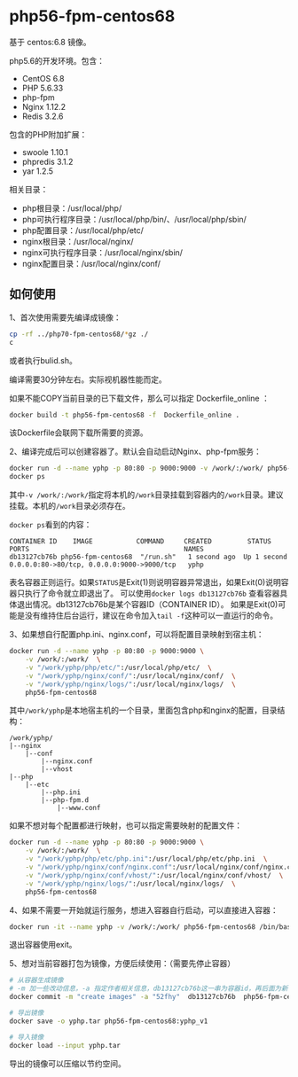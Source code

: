 
# php56-fpm-centos68

基于 centos:6.8 镜像。

php5.6的开发环境。包含：

- CentOS 6.8
- PHP 5.6.33
- php-fpm
- Nginx 1.12.2
- Redis 3.2.6

包含的PHP附加扩展：

- swoole 1.10.1
- phpredis 3.1.2
- yar 1.2.5

相关目录：

- php根目录：/usr/local/php/
- php可执行程序目录：/usr/local/php/bin/、/usr/local/php/sbin/
- php配置目录：/usr/local/php/etc/
- nginx根目录：/usr/local/nginx/
- nginx可执行程序目录：/usr/local/nginx/sbin/
- nginx配置目录：/usr/local/nginx/conf/

## 如何使用

1、首次使用需要先编译成镜像：

``` bash
cp -rf ../php70-fpm-centos68/*gz ./
c
```
或者执行bulid.sh。

编译需要30分钟左右。实际视机器性能而定。

如果不能COPY当前目录的已下载文件，那么可以指定 Dockerfile_online ：
``` bash
docker build -t php56-fpm-centos68 -f  Dockerfile_online .
```
该Dockerfile会联网下载所需要的资源。

2、编译完成后可以创建容器了。默认会自动启动Nginx、php-fpm服务：

``` bash
docker run -d --name yphp -p 80:80 -p 9000:9000 -v /work/:/work/ php56-fpm-centos68
docker ps
```

其中`-v /work/:/work/`指定将本机的`/work`目录挂载到容器内的`/work`目录。建议挂载。本机的`/work`目录必须存在。

`docker ps`看到的内容：

```
CONTAINER ID 	IMAGE    		COMMAND 	CREATED 		STATUS 			PORTS 										NAMES
db13127cb76b php56-fpm-centos68  "/run.sh"   1 second ago  Up 1 second   0.0.0.0:80->80/tcp, 0.0.0.0:9000->9000/tcp   yphp
```
表名容器正则运行。如果`STATUS`是Exit(1)则说明容器异常退出，如果Exit(0)说明容器只执行了命令就立即退出了。
可以使用`docker logs db13127cb76b` 查看容器具体退出情况。db13127cb76b是某个容器ID（CONTAINER ID）。
如果是Exit(0)可能是没有维持住后台运行，建议在命令加入`tail -f`这种可以一直运行的命令。

3、如果想自行配置php.ini、nginx.conf，可以将配置目录映射到宿主机：
``` bash 
docker run -d --name yphp -p 80:80 -p 9000:9000 \
	-v /work/:/work/  \
	-v "/work/yphp/php/etc/":/usr/local/php/etc/  \
	-v "/work/yphp/nginx/conf/":/usr/local/nginx/conf/  \
	-v "/work/yphp/nginx/logs/":/usr/local/nginx/logs/  \
	php56-fpm-centos68 
```

其中`/work/yphp`是本地宿主机的一个目录，里面包含php和nginx的配置，目录结构：
```
/work/yphp/
|--nginx
	|--conf
		|--nginx.conf
		|--vhost
|--php
	|--etc
		|--php.ini
		|--php-fpm.d
			|--www.conf
```
如果不想对每个配置都进行映射，也可以指定需要映射的配置文件：
```bash
docker run -d --name yphp -p 80:80 -p 9000:9000 \
	-v /work/:/work/  \
	-v "/work/yphp/php/etc/php.ini":/usr/local/php/etc/php.ini  \
	-v "/work/yphp/nginx/conf/nginx.conf":/usr/local/nginx/conf/nginx.conf  \
	-v "/work/yphp/nginx/conf/vhost/":/usr/local/nginx/conf/vhost/  \
	-v "/work/yphp/nginx/logs/":/usr/local/nginx/logs/  \
	php56-fpm-centos68
```

4、如果不需要一开始就运行服务，想进入容器自行启动，可以直接进入容器：
``` bash
docker run -it --name yphp -v /work/:/work/ php56-fpm-centos68 /bin/bash
```

退出容器使用exit。

5、想对当前容器打包为镜像，方便后续使用：（需要先停止容器）
``` bash
# 从容器生成镜像
# -m 加一些改动信息，-a 指定作者相关信息，db13127cb76b这一串为容器id，再后面为新镜像的名字
docker commit -m "create images" -a "52fhy"  db13127cb76b  php56-fpm-centos68:yphp_v1 

# 导出镜像
docker save -o yphp.tar php56-fpm-centos68:yphp_v1

# 导入镜像
docker load --input yphp.tar
```

导出的镜像可以压缩以节约空间。




